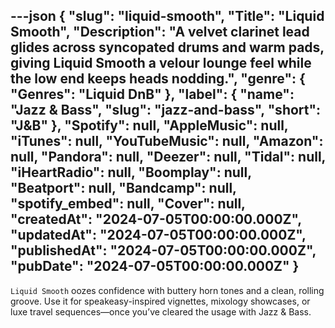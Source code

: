 ---json
{
  "slug": "liquid-smooth",
  "Title": "Liquid Smooth",
  "Description": "A velvet clarinet lead glides across syncopated drums and warm pads, giving Liquid Smooth a velour lounge feel while the low end keeps heads nodding.",
  "genre": {
    "Genres": "Liquid DnB"
  },
  "label": {
    "name": "Jazz & Bass",
    "slug": "jazz-and-bass",
    "short": "J&B"
  },
  "Spotify": null,
  "AppleMusic": null,
  "iTunes": null,
  "YouTubeMusic": null,
  "Amazon": null,
  "Pandora": null,
  "Deezer": null,
  "Tidal": null,
  "iHeartRadio": null,
  "Boomplay": null,
  "Beatport": null,
  "Bandcamp": null,
  "spotify_embed": null,
  "Cover": null,
  "createdAt": "2024-07-05T00:00:00.000Z",
  "updatedAt": "2024-07-05T00:00:00.000Z",
  "publishedAt": "2024-07-05T00:00:00.000Z",
  "pubDate": "2024-07-05T00:00:00.000Z"
}
---

`Liquid Smooth` oozes confidence with buttery horn tones and a clean, rolling groove. Use it for speakeasy-inspired vignettes, mixology showcases, or luxe travel sequences—once you’ve cleared the usage with Jazz & Bass.
